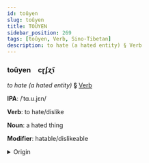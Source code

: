 ```yaml
---
id: toûyen
slug: toûyen
title: TOÛYEN
sidebar_position: 269
tags: [toûyen, Verb, Sino-Tibetan]
description: to hate (a hated entity) § Verb
---
```


### toûyen&emsp;<span kind="abugida">cɽʄɀ̃ɿ</span>

*to hate (a hated entity)* **§** [Verb](../../tags/Verb)

**IPA**: /ˈtɑ.u.jɛn/

**Verb**: to hate/dislike

**Noun**: a hated thing

**Modifier**: hatable/dislikeable

<details>
    <summary>Origin</summary>
    Mandarin 討厭 tǎoyàn /tʰɑʊ̯jɛn/<br/>
    <em>Sino-Tibetan Language Family</em>
</details>